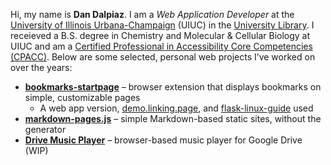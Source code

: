 
Hi, my name is **Dan Dalpiaz**. I am a _Web Application Developer_ at the [University of Illinois Urbana-Champaign](https://www.illinois.edu/) (UIUC) in the [University Library](https://www.library.illinois.edu/). I receieved a B.S. degree in Chemistry and Molecular & Cellular Biology at UIUC and am a [Certified Professional in Accessibility Core Competencies (CPACC)](https://www.credly.com/badges/f9d01b2d-f567-4348-9491-2bbb3235b107/public_url). Below are some selected, personal web projects I’ve worked on over the years:

- **[bookmarks-startpage](https://chromewebstore.google.com/detail/bookmarks-startpage/nkbcfcjndkpjejdfekeemdelppjdmlga)** – browser extension that displays bookmarks on simple, customizable pages
  - A web app version, [demo.linking.page](https://demo.linking.page/), and [flask-linux-guide](https://github.com/dandalpiaz/flask-linux-guide) used
- **[markdown-pages.js](https://dandalpiaz.github.io/markdown-pages.js/)** – simple Markdown-based static sites, without the generator
- **[Drive Music Player](https://dandalpiaz.github.io/drive-music-player/)** – browser-based music player for Google Drive (WIP)

<!--
**dandalpiaz/dandalpiaz** is a ✨ _special_ ✨ repository because its `README.md` (this file) appears on your GitHub profile.

Here are some ideas to get you started:

- 🔭 I’m currently working on ...
- 🌱 I’m currently learning ...
- 👯 I’m looking to collaborate on ...
- 🤔 I’m looking for help with ...
- 💬 Ask me about ...
- 📫 How to reach me: ...
- 😄 Pronouns: ...
- ⚡ Fun fact: ...
-->
